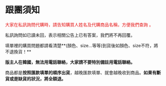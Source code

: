 <link rel="stylesheet" href="lightup.css">

# 跟團須知

<font color="#e61616">大家在私訊詢問代購時，請告知購買人姓名及代購商品名稱，方便我們查詢 。</font>

私訊詢問如已讀未回，表示相關公告上已有答案，我們將不再回覆。

填單裡的購買問題都請看清楚**\(顏色、size...等等\)到貨後如顏色、size不符，將不退換貨！**

**版主人在韓國，無法用電話聯絡，大家請不要特別備註用電話聯絡。**

商品都是**按照匯款填單的順序出貨**，越晚匯款填單、就會越晚收到商品。**如果有斷貨或是缺貨的狀況，將全額退。**

